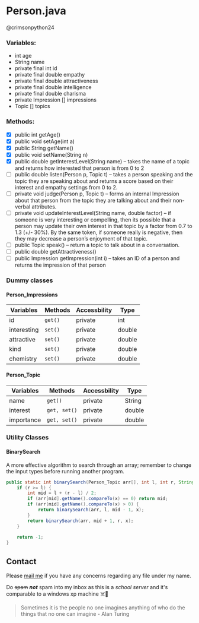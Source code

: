 # Person.java
@crimsonpython24
### Variables:
* int age
* String name
* private final int id
* private final double empathy
* private final double attractiveness
* private final double intelligence
* private final double charisma
* private Impression [] impressions
* Topic [] topics

### Methods:
- [x] public int getAge()
- [x] public void setAge(int a)
- [x] public String getName()
- [x] public void setName(String n)
- [x] public double getInterestLevel(String name) – takes the name of a topic and returns how interested that person is from 0 to 2
- [ ] public double listen(Person p, Topic t) – takes a person speaking and the topic they are speaking about and returns a score based on their interest and empathy settings from 0 to 2.
- [ ] private void judge(Person p, Topic t) – forms an internal Impression about that person from the topic they are talking about and their non-verbal attributes.
- [ ] private void updateInterestLevel(String name, double factor) – if someone is very interesting or compelling, then its possible that a person may update their own interest in that topic by a factor from 0.7 to 1.3 (+/- 30%). By the same token, if someone really is negative, then they may decrease a person’s enjoyment of that topic.
- [ ] public Topic speak() – return a topic to talk about in a conversation.
- [ ] public double getAttractiveness()
- [ ] public Impression getImpression(int i) – takes an ID of a person and returns the impression of that person

### Dummy classes
#### Person_Impressions
Variables | Methods | Accessbility | Type
------------ | ------------- | ------------ | -------------
id | `get()` | private | int
interesting | `set()` | private | double
attractive | `set()` | private | double
kind | `set()` | private | double
chemistry | `set()` | private | double

#### Person_Topic
Variables | Methods | Accessbility | Type
------------ | ------------- | ------------ | -------------
name | `get()` | private | String
interest | `get, set()` | private | double
importance | `get, set()` | private | double

### Utility Classes
#### BinarySearch
A more effective algorithm to search through an array; remember to change the input types before running another program.

```java
public static int binarySearch(Person_Topic arr[], int l, int r, String x) { 
    if (r >= l) { 
        int mid = l + (r - l) / 2; 
        if (arr[mid].getName().compareTo(x) == 0) return mid; 
        if (arr[mid].getName().compareTo(x) > 0) {
            return binarySearch(arr, l, mid - 1, x); 
        }
        return binarySearch(arr, mid + 1, r, x); 
    }
    
    return -1; 
} 
```
## Contact
Please [mail me](mailto:16064@hcas.com.tw) if you have any concerns regarding any file under my name.

Do ~~spam~~ ***not*** spam into my inbox as this is a _school server_ and it's comparable to a windows xp machine :skull_and_crossbones::shit:

> Sometimes it is the people no one imagines anything of who do the things that no one can imagine - Alan Turing

